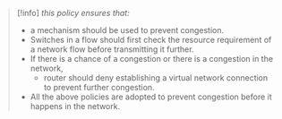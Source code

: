 >[!info] *this policy ensures that:*
>- a mechanism should be used to prevent congestion.
>- Switches in a flow should first check the resource requirement of a network flow before transmitting it further.
>- If there is a chance of a congestion or there is a congestion in the network,
>	- router should deny establishing a virtual network connection to prevent further congestion.
>- All the above policies are adopted to prevent congestion before it happens in the network.